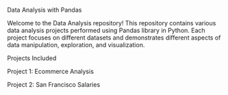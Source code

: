 Data Analysis with Pandas

Welcome to the Data Analysis repository! This repository contains various data analysis projects performed using Pandas library in Python. Each project focuses on different datasets and demonstrates different aspects of data manipulation, exploration, and visualization.

Projects Included

Project 1: Ecommerce Analysis

Project 2: San Francisco Salaries



